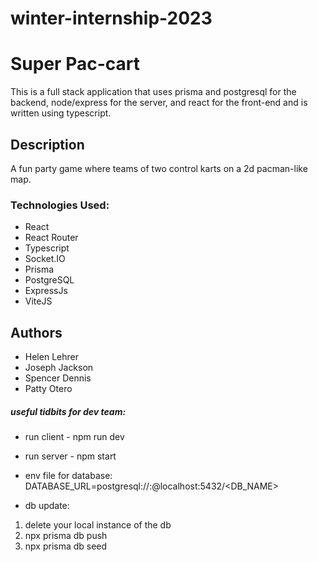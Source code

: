 # winter-internship-2023

# Super Pac-cart
This is a full stack application that uses prisma and postgresql for the backend, node/express for the server, and react for the front-end and is written using typescript.

## Description

A fun party game where teams of two control karts on a 2d pacman-like map. 

### Technologies Used:
* React
* React Router
* Typescript
* Socket.IO
* Prisma
* PostgreSQL
* ExpressJs
* ViteJS
## Authors

* Helen Lehrer
* Joseph Jackson
* Spencer Dennis
* Patty Otero

##### useful tidbits for dev team:




* run client - npm run dev
* run server - npm start


* env file for database:
DATABASE_URL=postgresql://<USERNAME>:<PASSWORD>@localhost:5432/<DB_NAME>

* db update:
1. delete your local instance of the db
2. npx prisma db push
3. npx prisma db seed

